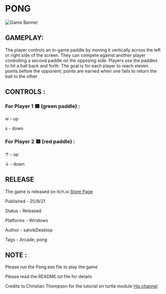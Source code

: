# PONG
![Game Banner](https://img.itch.zone/aW1nLzcwNTM1MzgucG5n/original/h6K4eJ.png)
## GAMEPLAY:
The player controls an in-game paddle by moving it vertically across the left or right side of the screen. They can compete against another player controlling a second paddle on the opposing side. Players use the paddles to hit a ball back and forth. The goal is for each player to reach eleven points before the opponent; points are earned when one fails to return the ball to the other

## CONTROLS :
### For Player 1 🟩 (green paddle) :

w - up

s - down

### For Player 2 🟥 (red paddle) :

↑ - up

↓ - down


## RELEASE
The game is released on itch.io  [Store Page](https://satvikdesktop.itch.io/totally-accurate-pong)

Published	- 25/9/21

Status	- Released

Platforms	- Windows

Author - satvikDesktop

Tags - Arcade, pong

## NOTE :
Please run the Pong.exe file to play the game

Please read the README.txt file for details

Credits to Christian Thompson for the tutorial on turtle module [His channel](https://www.youtube.com/channel/UC2vm-0XX5RkWCXWwtBZGOXg)

